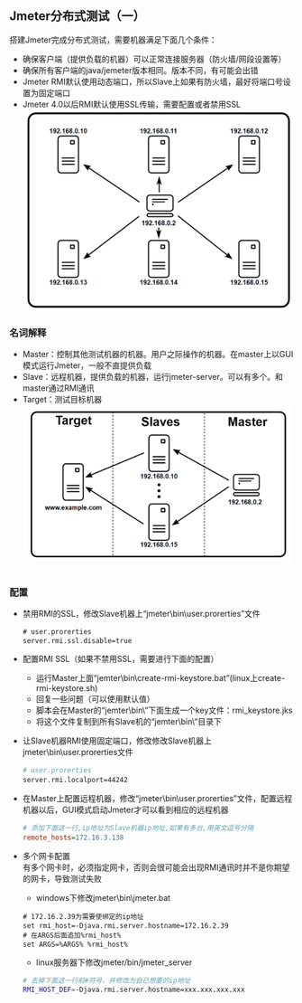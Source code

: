 ## Jmeter分布式测试（一）
搭建Jmeter完成分布式测试，需要机器满足下面几个条件：
+ 确保客户端（提供负载的机器）可以正常连接服务器（防火墙/网段设置等）
+ 确保所有客户端的java/jemeter版本相同。版本不同，有可能会出错
+ Jmeter RMI默认使用动态端口，所以Slave上如果有防火墙，最好将端口号设置为固定端口
+ Jmeter 4.0以后RMI默认使用SSL传输，需要配置或者禁用SSL
![主从模型](/img/distributed.png "主从模型：原于jmeter管网")

### 名词解释
+ Master：控制其他测试机器的机器。用户之际操作的机器。在master上以GUI模式运行Jmeter，一般不直提供负载
+ Slave：远程机器，提供负载的机器，运行jmeter-server。可以有多个。和master通过RMI通讯
+ Target：测试目标机器
![名词解释](/img/distributed_names.png "名词解释：原于jmeter管网")

### 配置
+ 禁用RMI的SSL，修改Slave机器上“jmeter\bin\user.prorerties”文件

	```
	# user.prorerties
	server.rmi.ssl.disable=true
	```

+ 配置RMI SSL（如果不禁用SSL，需要进行下面的配置）
	- 运行Master上面“jemter\bin\create-rmi-keystore.bat”(linux上create-rmi-keystore.sh)
	- 回复一些问题（可以使用默认值）
	- 脚本会在Master的“jemter\bin\”下面生成一个key文件：rmi_keystore.jks
	- 将这个文件复制到所有Slave机的“jemter\bin\”目录下

+ 让Slave机器RMI使用固定端口，修改修改Slave机器上jmeter\bin\user.prorerties文件
	```bash
	# user.prorerties
	server.rmi.localport=44242
	```

+ 在Master上配置远程机器，修改“jmeter\bin\user.prorerties”文件，配置远程机器以后，GUI模式启动Jmeter才可以看到相应的远程机器
	```ini
	# 添加下面这一行,ip地址为Slave机器ip地址,如果有多台,用英文逗号分隔
	remote_hosts=172.16.3.138
	```

+ 多个网卡配置   
	有多个网卡时，必须指定网卡，否则会很可能会出现RMI通讯时并不是你期望的网卡，导致测试失败   

	- windows下修改jmeter\bin\jmeter.bat
	```
	# 172.16.2.39为需要使绑定的ip地址
	set rmi_host=-Djava.rmi.server.hostname=172.16.2.39
	# 在ARGS后面追加%rmi_host%
	set ARGS=%ARGS% %rmi_host%
	```   

	- linux服务器下修改jmeter/bin/jmeter_server
	```bash
	# 去掉下面这一行前#符号，并修改为自已想要的ip地址
	RMI_HOST_DEF=-Djava.rmi.server.hostname=xxx.xxx.xxx.xxx
	```

